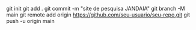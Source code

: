 git init
git add .
git commit -m "site de pesquisa JANDAIA"
git branch -M main
git remote add origin https://github.com/seu-usuario/seu-repo.git
git push -u origin main
